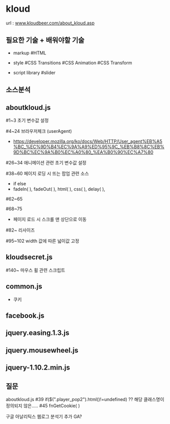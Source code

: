 # kloud
url : www.kloudbeer.com/about_kloud.asp

## 

## 필요한 기술 + 배워야할 기술 

- markup
  #HTML

- style
  #CSS Transitions
  #CSS Animation 
  #CSS Transform

- script
  library
    #slider
	


## 소스분석 

## aboutkloud.js

#1~3 초기 변수값 설정

#4~24 브라우저체크 (userAgent)

- https://developer.mozilla.org/ko/docs/Web/HTTP/User_agent%EB%A5%BC_%EC%9D%B4%EC%9A%A9%ED%95%9C_%EB%B8%8C%EB%9D%BC%EC%9A%B0%EC%A0%80_%EA%B0%90%EC%A7%80

#26~34 애니메이션 관련 초기 변수값 설정 

#38~60 페이지 로딩 시 뜨는 팝업 관련 소스
- if else
- fadeIn( ), fadeOut( ), html( ), css( ), delay( ),  

#62~65

#68~75  
- 페이지 로드 시 스크롤 맨 상단으로 이동

#82~ 리사이즈

#95~102 width 값에 따른 넓이값 고정


## kloudsecret.js

#140~ 마우스 휠 관련 스크립트 


## common.js
- 쿠키
## facebook.js
## jquery.easing.1.3.js
## jquery.mousewheel.js
## jquery-1.10.2.min.js





## 질문
aboutkloud.js
#39 if($(".player_pop2").html()!=undefined) ??  해당 클래스명이 정의되지 않은.....
#45 fnGetCookie( )

구글 아날리틱스 웹로그 분석기 추가 GA? 
